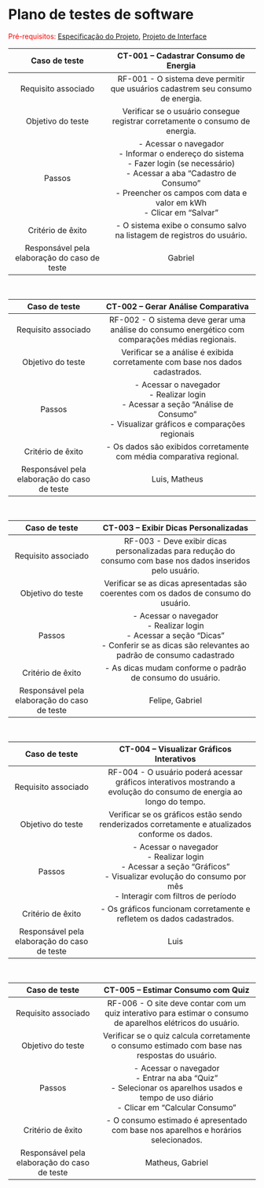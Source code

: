 # Plano de testes de software

<span style="color:red">Pré-requisitos: <a href="02-Especificacao.md">Especificação do Projeto</a></span>, <a href="04-Projeto-interface.md">Projeto de Interface</a>


|               **Caso de teste**              |                                                                                        **CT-001 – Cadastrar Consumo de Energia**                                                                                       |
| :------------------------------------------: | :--------------------------------------------------------------------------------------------------------------------------------------------------------------------------------------------------------------------: |
|              Requisito associado             |                                                                     RF-001 - O sistema deve permitir que usuários cadastrem seu consumo de energia.                                                                    |
|               Objetivo do teste              |                                                                      Verificar se o usuário consegue registrar corretamente o consumo de energia.                                                                      |
|                    Passos                    | - Acessar o navegador <br> - Informar o endereço do sistema <br> - Fazer login (se necessário) <br> - Acessar a aba “Cadastro de Consumo” <br> - Preencher os campos com data e valor em kWh <br> - Clicar em “Salvar” |
|               Critério de êxito              |                                                                         - O sistema exibe o consumo salvo na listagem de registros do usuário.                                                                         |
| Responsável pela elaboração do caso de teste |                                                                                                          Gabriel                                                                                                         |


<br>

|               **Caso de teste**              |                                                   **CT-002 – Gerar Análise Comparativa**                                                   |
| :------------------------------------------: | :----------------------------------------------------------------------------------------------------------------------------------------: |
|              Requisito associado             |                      RF-002 - O sistema deve gerar uma análise do consumo energético com comparações médias regionais.                     |
|               Objetivo do teste              |                                Verificar se a análise é exibida corretamente com base nos dados cadastrados.                               |
|                    Passos                    | - Acessar o navegador <br> - Realizar login <br> - Acessar a seção “Análise de Consumo” <br> - Visualizar gráficos e comparações regionais |
|               Critério de êxito              |                                    - Os dados são exibidos corretamente com média comparativa regional.                                    |
| Responsável pela elaboração do caso de teste |                                                                    Luis, Matheus                                                                   |


<br>

|               **Caso de teste**              |                                                        **CT-003 – Exibir Dicas Personalizadas**                                                       |
| :------------------------------------------: | :---------------------------------------------------------------------------------------------------------------------------------------------------: |
|              Requisito associado             |                      RF-003 - Deve exibir dicas personalizadas para redução do consumo com base nos dados inseridos pelo usuário.                     |
|               Objetivo do teste              |                                  Verificar se as dicas apresentadas são coerentes com os dados de consumo do usuário.                                 |
|                    Passos                    | - Acessar o navegador <br> - Realizar login <br> - Acessar a seção “Dicas” <br> - Conferir se as dicas são relevantes ao padrão de consumo cadastrado |
|               Critério de êxito              |                                               - As dicas mudam conforme o padrão de consumo do usuário.                                               |
| Responsável pela elaboração do caso de teste |                                                                         Felipe, Gabriel                                                                         |


<br>

|               **Caso de teste**              |                                                             **CT-004 – Visualizar Gráficos Interativos**                                                            |
| :------------------------------------------: | :-----------------------------------------------------------------------------------------------------------------------------------------------------------------: |
|              Requisito associado             |                         RF-004 - O usuário poderá acessar gráficos interativos mostrando a evolução do consumo de energia ao longo do tempo.                        |
|               Objetivo do teste              |                                   Verificar se os gráficos estão sendo renderizados corretamente e atualizados conforme os dados.                                   |
|                    Passos                    | - Acessar o navegador <br> - Realizar login <br> - Acessar a seção “Gráficos” <br> - Visualizar evolução do consumo por mês <br> - Interagir com filtros de período |
|               Critério de êxito              |                                                - Os gráficos funcionam corretamente e refletem os dados cadastrados.                                                |
| Responsável pela elaboração do caso de teste |                                                                                Luis                                                                                |

<br>

|               **Caso de teste**              |                                                       **CT-005 – Estimar Consumo com Quiz**                                                       |
| :------------------------------------------: | :-----------------------------------------------------------------------------------------------------------------------------------------------: |
|              Requisito associado             |                    RF-006 - O site deve contar com um quiz interativo para estimar o consumo de aparelhos elétricos do usuário.                   |
|               Objetivo do teste              |                           Verificar se o quiz calcula corretamente o consumo estimado com base nas respostas do usuário.                          |
|                    Passos                    | - Acessar o navegador <br> - Entrar na aba “Quiz” <br> - Selecionar os aparelhos usados e tempo de uso diário <br> - Clicar em “Calcular Consumo” |
|               Critério de êxito              |                                 - O consumo estimado é apresentado com base nos aparelhos e horários selecionados.                                |
| Responsável pela elaboração do caso de teste |                                                                       Matheus, Gabriel                                                                       |





